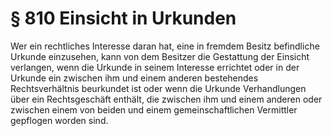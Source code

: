 # § 810 Einsicht in Urkunden
Wer ein rechtliches Interesse daran hat, eine in fremdem Besitz befindliche Urkunde einzusehen, kann von dem Besitzer die Gestattung der Einsicht verlangen, wenn die Urkunde in seinem Interesse errichtet oder in der Urkunde ein zwischen ihm und einem anderen bestehendes Rechtsverhältnis beurkundet ist oder wenn die Urkunde Verhandlungen über ein Rechtsgeschäft enthält, die zwischen ihm und einem anderen oder zwischen einem von beiden und einem gemeinschaftlichen Vermittler gepflogen worden sind.